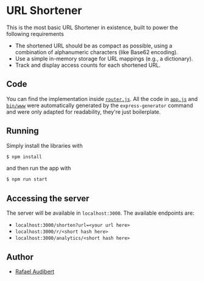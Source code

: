 # URL Shortener

This is the most basic URL Shortener in existence, built to power the following requirements

- The shortened URL should be as compact as possible, using a combination of alphanumeric characters (like Base62 encoding).
- Use a simple in-memory storage for URL mappings (e.g., a dictionary).
- Track and display access counts for each shortened URL.

## Code

You can find the implementation inside [`router.js`](./router.js). All the code in [`app.js`](./app.js) and [`bin/www`](./bin/www) were automatically generated by the `express-generator` command and were only adapted for readability, they're just boilerplate.

## Running

Simply install the libraries with

```bash
$ npm install
```

and then run the app with

```bash
$ npm run start
```

## Accessing the server

The server will be available in `localhost:3000`. The available endpoints are:

- `localhost:3000/shorten?url=<your url here>`
- `localhost:3000/r/<short hash here>`
- `localhost:3000/analytics/<short hash here>`

## Author

- [Rafael Audibert](https://www.rafaaudibert.dev)

